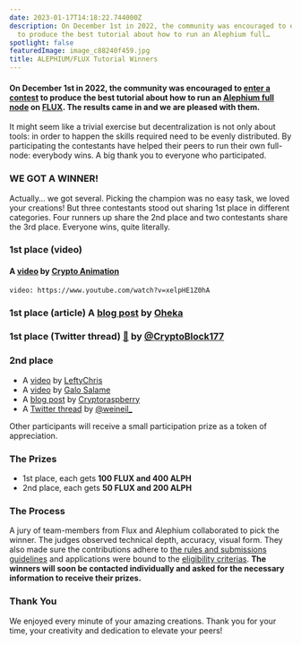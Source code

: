 ```yaml
---
date: 2023-01-17T14:18:22.744000Z
description: On December 1st in 2022, the community was encouraged to enter a contest
  to produce the best tutorial about how to run an Alephium full…
spotlight: false
featuredImage: image_c88240f459.jpg
title: ALEPHIUM/FLUX Tutorial Winners
---
```


#### On December 1st in 2022, the community was encouraged to <a href="https://medium.com/@alephium/alephium-flux-tutorial-contest-81054caf926" >enter a contest</a> to produce the best tutorial about how to run an <a href="https://github.com/alephium/alephium/" >Alephium full node</a> on <a href="https://runonflux.io/" >FLUX</a>. The results came in and we are pleased with them.

It might seem like a trivial exercise but decentralization is not only about tools: in order to happen the skills required need to be evenly distributed. By participating the contestants have helped their peers to run their own full-node: everybody wins. A big thank you to everyone who participated.

### WE GOT A WINNER!

Actually… we got several. Picking the champion was no easy task, we loved your creations! But three contestants stood out sharing 1st place in different categories. Four runners up share the 2nd place and two contestants share the 3rd place. Everyone wins, quite literally.

### 1st place (video)

#### A <a href="https://youtu.be/xelpHE1Z0hA" >video</a> by <a href="https://www.youtube.com/@Crypto-Animation" >Crypto Animation</a>

`video: https://www.youtube.com/watch?v=xelpHE1Z0hA`

### 1st place (article) A <a href="https://medium.com/@Oheka/2134def9b7d0">blog post</a> by <a href="https://medium.com/@Oheka">Oheka</a>

<figure id="05a2" class="graf graf--figure graf--iframe graf-after--h3">
<blockquote>
<a href="https://twitter.com/Oheka32/status/1603326387158392832"></a>
</blockquote>
</figure>

### 1st place (Twitter thread) <a href="https://emojipedia.org/thread/" rel="noreferrer noopener noopener">🧵</a> by <a href="https://twitter.com/CryptoBlock177">@CryptoBlock177</a>

<figure id="bfb6" class="graf graf--figure graf--iframe graf-after--h3">
<blockquote>
<a href="https://twitter.com/CryptoBlock177/status/1602903695242452992"></a>
</blockquote>
</figure>

### 2nd place

- A <a href="https://www.youtube.com/watch?v=nj4Ypgj0Xow" >video</a> by <a href="https://www.youtube.com/@leftychris1058" >LeftyChris</a>
- A <a href="https://www.youtube.com/watch?v=ALrV-axWowY" >video</a> by <a href="https://www.youtube.com/@galosf" >Galo Salame</a>
- A <a href="https://steemit.com/alephium/@cryptoraspberry/host-your-own-alephium-node-on-decentralized-web-3-0-flux-tutorial" >blog post</a> by <a href="https://steemit.com/@cryptoraspberry" >Cryptoraspberry</a>
- A <a href="https://twitter.com/weineil_/status/1612568785948495903" >Twitter thread</a> by <a href="https://twitter.com/weineil_" >@weineil\_</a>

Other participants will receive a small participation prize as a token of appreciation.

### The Prizes

- 1st place, each gets **100 FLUX and 400 ALPH**
- 2nd place, each gets **50 FLUX and 200 ALPH**

### The Process

A jury of team-members from Flux and Alephium collaborated to pick the winner. The judges observed technical depth, accuracy, visual form. They also made sure the contributions adhere to <a href="https://medium.com/@alephium/alephium-flux-tutorial-contest-81054caf926#6cf2" >the rules and submissions guidelines</a> and applications were bound to the <a href="https://github.com/alephium/community/blob/master/RewardProgramRules.md#eligibility-criteria" >eligibility criterias</a>. **The winners will soon be contacted individually and asked for the necessary information to receive their prizes.**

### Thank You

We enjoyed every minute of your amazing creations. Thank you for your time, your creativity and dedication to elevate your peers!

